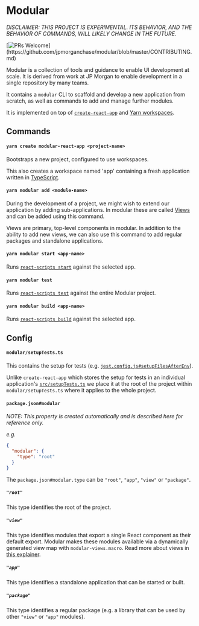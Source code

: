 # Modular

_DISCLAIMER: THIS PROJECT IS EXPERIMENTAL. ITS BEHAVIOR, AND THE BEHAVIOR OF
COMMANDS, WILL LIKELY CHANGE IN THE FUTURE._

[![PRs Welcome](https://img.shields.io/badge/PRs-welcome-brightgreen.svg?)](https://github.com/jpmorganchase/modular/blob/master/CONTRIBUTING.md)

Modular is a collection of tools and guidance to enable UI development at scale.
It is derived from work at JP Morgan to enable development in a single
repository by many teams.

It contains a `modular` CLI to scaffold and develop a new application from
scratch, as well as commands to add and manage further modules.

It is implemented on top of [`create-react-app`](https://create-react-app.dev/)
and [Yarn workspaces](https://classic.yarnpkg.com/en/docs/workspaces/).

## Commands

#### `yarn create modular-react-app <project-name>`

Bootstraps a new project, configured to use workspaces.

This also creates a workspace named 'app' containing a fresh application written
in [TypeScript](https://www.typescriptlang.org/).

#### `yarn modular add <module-name>`

During the development of a project, we might wish to extend our application by
adding sub-applications. In modular these are called [Views](/docs/views.md) and
can be added using this command.

Views are primary, top-level components in modular. In addition to the ability
to add new views, we can also use this command to add regular packages and
standalone applications.

#### `yarn modular start <app-name>`

Runs
[`react-scripts start`](https://create-react-app.dev/docs/getting-started#npm-start-or-yarn-start)
against the selected app.

#### `yarn modular test`

Runs [`react-scripts test`](https://create-react-app.dev/docs/running-tests)
against the entire Modular project.

#### `yarn modular build <app-name>`

Runs [`react-scripts build`](https://create-react-app.dev/docs/production-build)
against the selected app.

## Config

#### `modular/setupTests.ts`

This contains the setup for tests (e.g.
[`jest.config.js#setupFilesAfterEnv`](https://jestjs.io/docs/en/configuration#setupfilesafterenv-array)).

Unlike `create-react-app` which stores the setup for tests in an individual
application's
[`src/setupTests.ts`](https://create-react-app.dev/docs/running-tests/#srcsetuptestsjs)
we place it at the root of the project within `modular/setupTests.ts` where it
applies to the whole project.

#### `package.json#modular`

_NOTE: This property is created automatically and is described here for
reference only._

_e.g._

```json
{
  "modular": {
    "type": "root"
  }
}
```

The `package.json#modular.type` can be `"root"`, `"app"`, `"view"` or
`"package"`.

##### `"root"`

This type identifies the root of the project.

##### `"view"`

This type identifies modules that export a single React component as their
default export. Modular makes these modules available via a dynamically
generated view map with `modular-views.macro`. Read more about views in
[this explainer](/docs/views.md).

##### `"app"`

This type identifies a standalone application that can be started or built.

##### `"package"`

This type identifies a regular package (e.g. a library that can be used by other
`"view"` or `"app"` modules).
